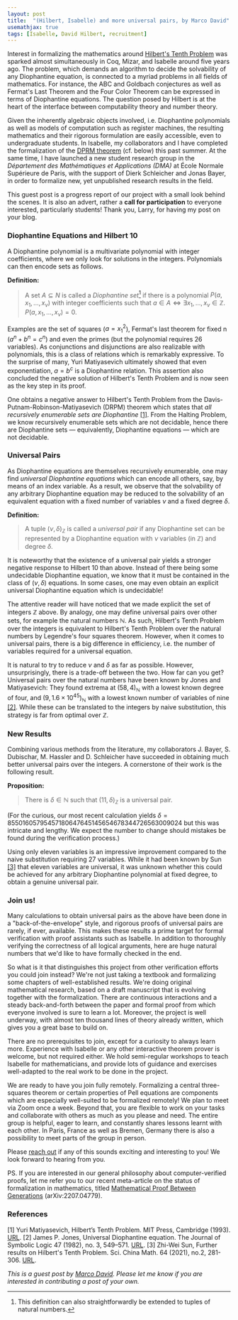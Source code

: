 ```yaml
---
layout: post
title:  "(Hilbert, Isabelle) and more universal pairs, by Marco David"
usemathjax: true
tags: [Isabelle, David Hilbert, recruitment]
---
```


Interest in formalizing the mathematics around [Hilbert's Tenth Problem](https://en.wikipedia.org/wiki/Hilbert%27s_tenth_problem) was sparked almost simultaneously in Coq, Mizar, and Isabelle around five years ago. The problem, which demands an algorithm to decide the solvability of any Diophantine equation, is connected to a myriad problems in all fields of mathematics. For instance, the ABC and Goldbach conjectures as well as Fermat's Last Theorem and the Four Color Theorem can be expressed in terms of Diophantine equations. The question posed by Hilbert is at the heart of the interface between computability theory and number theory.

Given the inherently algebraic objects involved, i.e. Diophantine polynomials as well as models of computation such as register machines, the resulting mathematics and their rigorous formulation are easily accessible, even to undergraduate students. In Isabelle, my collaborators and I have completed the formalization of the [DPRM theorem](https://www.isa-afp.org/entries/DPRM_Theorem.html) (cf. below) this past summer. At the same time, I have launched a new student research group in the *Département des Mathématiques et Applications (DMA)* at École Normale Supérieure de Paris, with the support of Dierk Schleicher and Jonas Bayer, in order to formalize new, yet unpublished research results in the field.

This guest post is a progress report of our project with a small look behind the scenes. It is also an advert, rather a **call for participation** to everyone interested, particularly students! Thank you, Larry, for having my post on your blog.

### Diophantine Equations and Hilbert 10

A Diophantine polynomial is a multivariate polynomial with integer coefficients, where we only look for solutions in the integers. Polynomials can then encode sets as follows.

**Definition:**
> A set $A \subseteq N$ is called a *Diophantine set*[^1] if there is a polynomial $P(a, x_1, \ldots, x_\nu)$ with integer coefficients such that $a \in A \Longleftrightarrow \exists x_1, \ldots, x_\nu \in \mathbb Z. \, P(a, x_1, \ldots, x_\nu) = 0$.

[^1]: This definition can also straightforwardly be extended to tuples of natural numbers.

Examples are the set of squares ($a = x_1^2$), Fermat's last theorem for fixed n ($a^n + b^n = c^n$) and even the primes (but the polynomial requires 26 variables). As conjunctions and disjunctions are also realizable with polynomials, this is a class of relations which is remarkably expressive. To the surprise of many, Yuri Matiyasevich ultimately showed that even exponentiation, $a = b^c$ is a Diophantine relation. This assertion also concluded the negative solution of Hilbert's Tenth Problem and is now seen as the key step in its proof.

One obtains a negative answer to Hilbert's Tenth Problem from the Davis-Putnam-Robinson-Matiyasevich (DRPM) theorem which states that *all recursively enumerable sets are Diophantine* [[1]](#references). From the Halting Problem, we know recursively enumerable sets which are not decidable, hence there are Diophantine sets — equivalently, Diophantine equations — which are not decidable.

### Universal Pairs

As Diophantine equations are themselves recursively enumerable, one may find *universal Diophantine equations* which can encode all others, say, by means of an index variable. As a result, we observe that the solvability of any arbitrary Diophantine equation may be reduced to the solvability of an equivalent equation with a fixed number of variables $\nu$ and a fixed degree $\delta$. 

**Definition:**
> A tuple $(\nu, \delta)_{\mathbb Z}$ is called a *universal pair* if any Diophantine set can be represented by a Diophantine equation with $\nu$ variables (in $\mathbb Z$) and degree $\delta$.

It is noteworthy that the existence of a universal pair yields a stronger negative response to Hilbert 10 than above. Instead of there being some undecidable Diophantine equation, we know that it must be contained in the class of $(\nu, \delta)$ equations. In some cases, one may even obtain an explicit universal Diophantine equation which is undecidable!

The attentive reader will have noticed that we made explicit the set of integers $\mathbb Z$ above. By analogy, one may define universal pairs over other sets, for example the natural numbers $\mathbb N$. As such, Hilbert's Tenth Problem over the integers is equivalent to Hilbert's Tenth Problem over the natural numbers by Legendre's four squares theorem. However, when it comes to universal pairs, there is a big difference in efficiency, i.e. the number of variables required for a universal equation.

It is natural to try to reduce $\nu$ and $\delta$ as far as possible. However, unsurprisingly, there is a trade-off between the two. How far can you get? Universal pairs over the natural numbers have been known by Jones and Matiyasevich: They found extrema at $(58, 4)_{\mathbb N}$ with a lowest known degree of four, and $(9, 1.6 \times 10^{45})_{\mathbb N}$ with a lowest known number of variables of nine [[2]](#references). While these can be translated to the integers by naive substitution, this strategy is far from optimal over $\mathbb Z$.

### New Results

Combining various methods from the literature, my collaborators J. Bayer, S. Dubischar, M. Hassler and D. Schleicher have succeeded in obtaining much better universal pairs over the integers. A cornerstone of their work is the following result.

**Proposition:**
> There is $\delta \in \mathbb N$ such that $(11, \delta)_{\mathbb Z}$ is a universal pair.

(For the curious, our most recent calculation yields $\delta = 85501605795457180647645145654678344726563009024$ but this was intricate and lengthy. We expect the number to change should mistakes be found during the verification process.)

Using only eleven variables is an impressive improvement compared to the naive substitution requiring 27 variables. While it had been known by Sun [[3]](#references) that eleven variables are universal, it was unknown whether this could be achieved for any arbitrary Diophantine polynomial at fixed degree, to obtain a genuine universal pair. 

### Join us!

Many calculations to obtain universal pairs as the above have been done in a "back-of-the-envelope" style, and rigorous proofs of universal pairs are rarely, if ever, available. This makes these results a prime target for formal verification with proof assistants such as Isabelle. In addition to thoroughly verifying the correctness of all logical arguments, here are huge natural numbers that we'd like to have formally checked in the end.

So what is it that distinguishes this project from other verification efforts you could join instead? We're not just taking a textbook and formalizing some chapters of well-established results. We're doing original mathematical research, based on a draft manuscript that is evolving together with the formalization. There are continuous interactions and a steady back-and-forth between the paper and formal proof from which everyone involved is sure to learn a lot. Moreover, the project is well underway, with almost ten thousand lines of theory already written, which gives you a great base to build on. 

There are no prerequisites to join, except for a curiosity to always learn more. Experience with Isabelle or any other interactive theorem prover is welcome, but not required either. We hold semi-regular workshops to teach Isabelle for mathematicians, and provide lots of guidance and exercises well-adapted to the real work to be done in the project.

We are ready to have you join fully remotely. Formalizing a central three-squares theorem or certain properties of Pell equations are components which are especially well-suited to be formalized remotely! We plan to meet via Zoom once a week. Beyond that, you are flexible to work on your tasks and collaborate with others as much as you please and need. The entire group is helpful, eager to learn, and constantly shares lessons learnt with each other. In Paris, France as well as Bremen, Germany there is also a possibility to meet parts of the group in person.

Please [reach out](gdt-isabelle-up@ens.fr) if any of this sounds exciting and interesting to you! We look forward to hearing from you.

PS. If you are interested in our general philosophy about computer-verified proofs, let me refer you to our recent meta-article on the status of formalization in mathematics, titled [Mathematical Proof Between Generations](https://arxiv.org/pdf/2207.04779.pdf) (arXiv:2207.04779).

### References

[1] Yuri Matiyasevich, Hilbert’s Tenth Problem. MIT Press, Cambridge (1993). [URL](https://mitpress.mit.edu/9780262132954/hilberts-10th-problem/).
[2] James P. Jones, Universal Diophantine equation. The Journal of Symbolic Logic 47 (1982), no. 3, 549–571. [URL](https://www.jstor.org/stable/2273588).
[3] Zhi-Wei Sun, Further results on Hilbert's Tenth Problem. Sci. China Math. 64 (2021), no.2, 281-306. [URL](https://arxiv.org/abs/1704.03504).

*This is a guest post by [Marco David](). Please let me know if you are interested in contributing a post of your own.*
